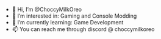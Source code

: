- 👋 Hi, I’m @ChoccyMilkOreo
- 👀 I’m interested in: Gaming and Console Modding
- 🌱 I’m currently learning: Game Development
- 📫 You can reach me through discord @ choccymilkoreo
